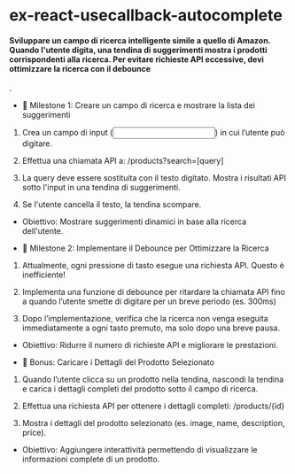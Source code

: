 # ex-react-usecallback-autocomplete

<h4>Sviluppare un campo di ricerca intelligente simile a quello di Amazon. Quando l'utente digita, una tendina di suggerimenti mostra i prodotti corrispondenti alla ricerca. Per evitare richieste API eccessive, devi ottimizzare la ricerca con il debounce</h4>.


- 📌 Milestone 1: Creare un campo di ricerca e mostrare la lista dei suggerimenti

1. Crea un campo di input (<input type="text">) in cui l’utente può digitare.

2. Effettua una chiamata API a: 
/products?search=[query]

3. La query deve essere sostituita con il testo digitato.
Mostra i risultati API sotto l'input in una tendina di suggerimenti.

4. Se l'utente cancella il testo, la tendina scompare.


- Obiettivo: Mostrare suggerimenti dinamici in base alla ricerca dell'utente.


- 📌 Milestone 2: Implementare il Debounce per Ottimizzare la Ricerca

1. Attualmente, ogni pressione di tasto esegue una richiesta API. Questo è inefficiente!
2. Implementa una funzione di debounce per ritardare la chiamata API fino a quando l’utente smette di digitare per un breve periodo (es. 300ms)

3. Dopo l’implementazione, verifica che la ricerca non venga eseguita immediatamente a ogni tasto premuto, ma solo dopo una breve pausa.

- Obiettivo: Ridurre il numero di richieste API e migliorare le prestazioni.


- 🎯 Bonus: Caricare i Dettagli del Prodotto Selezionato
1. Quando l’utente clicca su un prodotto nella tendina, nascondi la tendina e carica i dettagli completi del prodotto sotto il campo di ricerca.

2. Effettua una richiesta API per ottenere i dettagli completi:
/products/{id}

3. Mostra i dettagli del prodotto selezionato (es. image, name, description, price).


- Obiettivo: Aggiungere interattività permettendo di visualizzare le informazioni complete di un prodotto.
